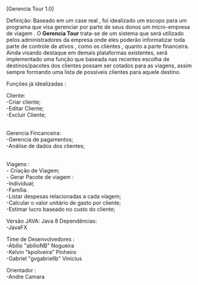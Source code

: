 
[Gerencia Tour 1.0]

Definição: Baseado em um case real , foi idealizado  um escopo para um programa que visa gerenciar por parte de seus donos um micro-empresa de viagem .
O <b>Gerencia Tour</b> trata-se de um sistema que será utilizado pelos administradores da empresa onde eles poderão informatizar toda parte de controle de ativos , como os clientes , quanto a parte financeira. Ainda visando destaque em demais plataformas existentes, será implementado uma função que baseada nas recentes escolha  de destinos/pacotes dos clientes possam ser cotados para as viagens, assim sempre formando uma lista de possíveis clientes para aquele destino.



Funções já idealizadas :

Cliente:
	<br>-Criar cliente;
	<br>-Editar Cliente;
	<br>-Excluir Cliente;

<br>Gerencia Fincanceira:
	<br>-Gerencia de pagamentos;
	<br>-Análise de dados dos clientes;
	
<br>Viagens : 
	<br>- Criação de Viagem; 
	<br>- Gerar Pacote de viagem : 
		<br>-Individual;
		<br>-Família.
	<br>-Listar despesas relacionadas a cada viagem;
	<br>-Calcular  o valor unitário de gasto por cliente;
	<br>-Estimar lucro baseado no custo do cliente;

  
  
  
Versão JAVA: Java 8
Dependências: 
	<br>-JavaFX

Time de Desenvolvedores : 
<br>-Abílio "abilioNB" Nogueira 
<br>-Kelvin "kpoliveira" Pinheiro
<br>-Gabriel "gvgabriellb" Vinicius 

Orientador : 
<br>-Andre Camara
